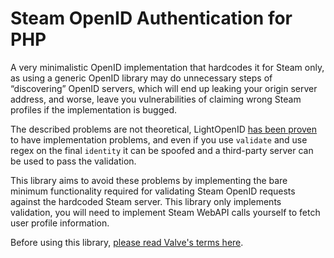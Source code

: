 # Steam OpenID Authentication for PHP

A very minimalistic OpenID implementation that hardcodes it for Steam only,
as using a generic OpenID library may do unnecessary steps of “discovering”
OpenID servers, which will end up leaking your origin server address, and worse,
leave you vulnerabilities of claiming wrong Steam profiles if the implementation is bugged.

The described problems are not theoretical, LightOpenID
[has been proven](https://twitter.com/thexpaw/status/1088207320977412097)
to have implementation problems, and even if you use `validate` and use regex on the final
`identity` it can be spoofed and a third-party server can be used to pass the validation.

This library aims to avoid these problems by implementing the bare minimum functionality required
for validating Steam OpenID requests against the hardcoded Steam server. This library only implements
validation, you will need to implement Steam WebAPI calls yourself to fetch user profile information.

Before using this library, [please read Valve's terms here](https://steamcommunity.com/dev).
